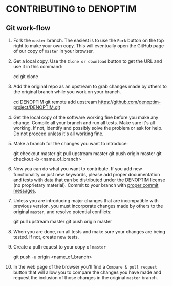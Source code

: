 # CONTRIBUTING to DENOPTIM

## Git work-flow

1. Fork the `master` branch. The easiest is to use the `Fork` button on the top right to make your own copy. This will eventually open the GitHub page of our copy of `master` in your browser. 

2. Get a local copy. Use the `Clone or download` button to get the URL and use it in this command:

    cd <somewhere>
    git clone <URL>

3. Add the original repo as an upstream to grab changes made by others to the original branch while you work on your branch.

    cd DENOPTIM
    git remote add upstream https://github.com/denoptim-project/DENOPTIM.git

4. Get the local copy of the software working fine before you make any change. Compile all your branch and run all tests. Make sure it's all working. If not, identify and possibly solve the problem or ask for help. Do not proceed unless it's all working fine.

5. Make a branch for the changes you want to introduce:

    git checkout master
    git pull upstream master
    git push origin master
    git checkout -b <name_of_branch>
    
6. Now you can do what you want to contribute. If you add new functionality or just new keywords, please add proper documentation and tests with data that can be distributed under the DENOPTIM license (no proprietary material). Commit to your branch with [proper commit messages](https://chris.beams.io/posts/git-commit/). 

7. Unless you are introducing major changes that are incompatible with previous version, you must incorporate changes made by others to the original `master`, and resolve potential conflicts:

    git pull upstream master 
    git push origin master
    
8. When you are done, run all tests and make sure your changes are being tested. If not, create new tests.

9. Create a pull request to your copy of `master`

    git push -u origin <name_of_branch>

10. In the web page of the browser you'll find a `Compare & pull request` button that will allow you to compare the changes you have made and request the inclusion of those changes in the original `master` branch.
